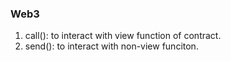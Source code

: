 ### Web3
1. call(): to interact with view function of contract.
2. send(): to interact with non-view funciton.